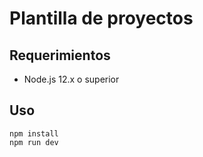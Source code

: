 # Plantilla de proyectos

## Requerimientos

* Node.js 12.x o superior

## Uso

```
npm install
npm run dev

```

